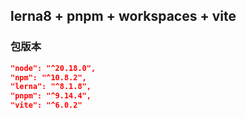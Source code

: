 ## lerna8 + pnpm + workspaces + vite

### 包版本

```json
"node": "^20.18.0",
"npm": "^10.8.2",
"lerna": "^8.1.8",
"pnpm": "^9.14.4",
"vite": "^6.0.2"
```
